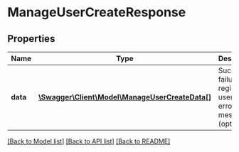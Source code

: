 # ManageUserCreateResponse

## Properties
Name | Type | Description | Notes
------------ | ------------- | ------------- | -------------
**data** | [**\Swagger\Client\Model\ManageUserCreateData[]**](ManageUserCreateData.md) | Success or failure to register user with error messages (optional) | 

[[Back to Model list]](../README.md#documentation-for-models) [[Back to API list]](../README.md#documentation-for-api-endpoints) [[Back to README]](../README.md)



